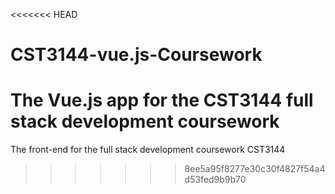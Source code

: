 <<<<<<< HEAD
# CST3144-vue.js-Coursework
The Vue.js app for the CST3144 full stack development coursework
=======
The front-end for the full stack development coursework CST3144
>>>>>>> 8ee5a95f8277e30c30f4827f54a4d53fed9b9b70
